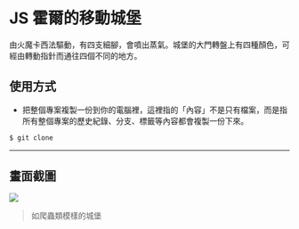 # JS 霍爾的移動城堡

由火魔卡西法驅動，有四支細腳，會噴出蒸氣。城堡的大門轉盤上有四種顏色，可經由轉動指針而通往四個不同的地方。

## 使用方式
- 把整個專案複製一份到你的電腦裡，這裡指的「內容」不是只有檔案，而是指所有整個專案的歷史紀錄、分支、標籤等內容都會複製一份下來。
```sh
$ git clone
```

----

## 畫面截圖
![](https://i.imgur.com/1x6XsQF.gif)
> 如爬蟲類模樣的城堡
